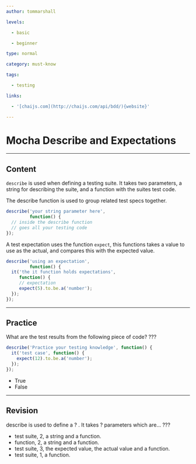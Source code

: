 ```yaml
---
author: tommarshall

levels:

  - basic

  - beginner

type: normal

category: must-know

tags:

  - testing

links:

  - '[chaijs.com](http://chaijs.com/api/bdd/){website}'

---
```


# Mocha Describe and Expectations

---

## Content

`describe` is used when defining a testing suite. It takes two parameters, a string for describing the suite, and a function with the suites test code.

The describe function is used to group related test specs together.

```JavaScript
describe('your string parameter here',
         function() {
  // inside the describe function
  // goes all your testing code
});
```

A test expectation uses the function `expect`, this functions takes a value to use as the actual, and compares this with the expected value.

```JavaScript
describe('using an expectation',
         function() {
  it('the it function holds expectations',
     function() {
     // expectation
     expect(5).to.be.a('number');
  });
});
```

---

## Practice

What are the test results from the following piece of code? ???

```javascript
describe('Practice your testing knowledge', function() {
  it('test case', function() {
    expect(12).to.be.a('number');
  });
});
```

- True
- False

---

## Revision

describe is used to define a ? . It takes ? parameters which are...
???

- test suite, 2, a string and a function.
- function, 2, a string and a function.
- test suite, 3, the expected value, the actual value and a function.
- test suite, 1, a function.
